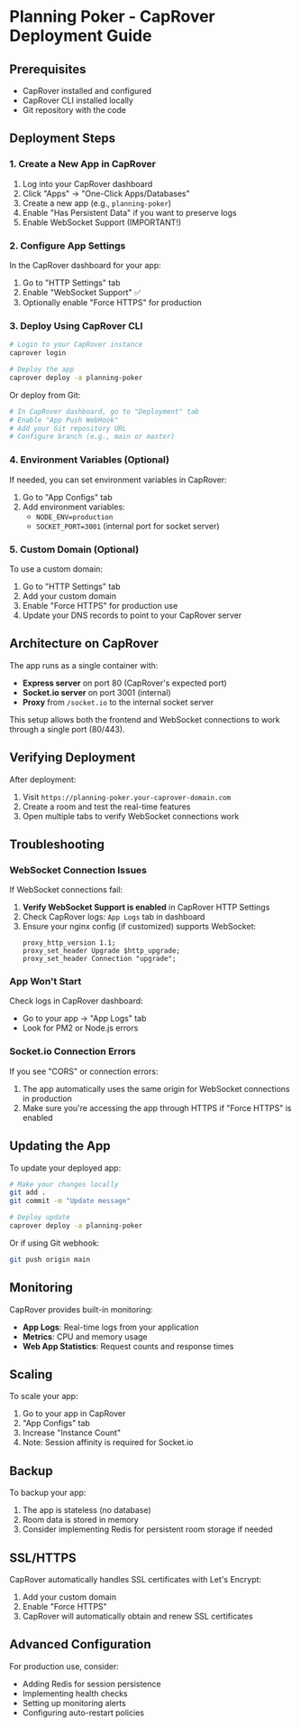 # Planning Poker - CapRover Deployment Guide

## Prerequisites

- CapRover installed and configured
- CapRover CLI installed locally
- Git repository with the code

## Deployment Steps

### 1. Create a New App in CapRover

1. Log into your CapRover dashboard
2. Click "Apps" → "One-Click Apps/Databases"
3. Create a new app (e.g., `planning-poker`)
4. Enable "Has Persistent Data" if you want to preserve logs
5. Enable WebSocket Support (IMPORTANT!)

### 2. Configure App Settings

In the CapRover dashboard for your app:

1. Go to "HTTP Settings" tab
2. Enable "WebSocket Support" ✅
3. Optionally enable "Force HTTPS" for production

### 3. Deploy Using CapRover CLI

```bash
# Login to your CapRover instance
caprover login

# Deploy the app
caprover deploy -a planning-poker
```

Or deploy from Git:

```bash
# In CapRover dashboard, go to "Deployment" tab
# Enable "App Push WebHook"
# Add your Git repository URL
# Configure branch (e.g., main or master)
```

### 4. Environment Variables (Optional)

If needed, you can set environment variables in CapRover:

1. Go to "App Configs" tab
2. Add environment variables:
   - `NODE_ENV=production`
   - `SOCKET_PORT=3001` (internal port for socket server)

### 5. Custom Domain (Optional)

To use a custom domain:

1. Go to "HTTP Settings" tab
2. Add your custom domain
3. Enable "Force HTTPS" for production use
4. Update your DNS records to point to your CapRover server

## Architecture on CapRover

The app runs as a single container with:
- **Express server** on port 80 (CapRover's expected port)
- **Socket.io server** on port 3001 (internal)
- **Proxy** from `/socket.io` to the internal socket server

This setup allows both the frontend and WebSocket connections to work through a single port (80/443).

## Verifying Deployment

After deployment:

1. Visit `https://planning-poker.your-caprover-domain.com`
2. Create a room and test the real-time features
3. Open multiple tabs to verify WebSocket connections work

## Troubleshooting

### WebSocket Connection Issues

If WebSocket connections fail:

1. **Verify WebSocket Support is enabled** in CapRover HTTP Settings
2. Check CapRover logs: `App Logs` tab in dashboard
3. Ensure your nginx config (if customized) supports WebSocket:
   ```nginx
   proxy_http_version 1.1;
   proxy_set_header Upgrade $http_upgrade;
   proxy_set_header Connection "upgrade";
   ```

### App Won't Start

Check logs in CapRover dashboard:
- Go to your app → "App Logs" tab
- Look for PM2 or Node.js errors

### Socket.io Connection Errors

If you see "CORS" or connection errors:
1. The app automatically uses the same origin for WebSocket connections in production
2. Make sure you're accessing the app through HTTPS if "Force HTTPS" is enabled

## Updating the App

To update your deployed app:

```bash
# Make your changes locally
git add .
git commit -m "Update message"

# Deploy update
caprover deploy -a planning-poker
```

Or if using Git webhook:
```bash
git push origin main
```

## Monitoring

CapRover provides built-in monitoring:
- **App Logs**: Real-time logs from your application
- **Metrics**: CPU and memory usage
- **Web App Statistics**: Request counts and response times

## Scaling

To scale your app:
1. Go to your app in CapRover
2. "App Configs" tab
3. Increase "Instance Count"
4. Note: Session affinity is required for Socket.io

## Backup

To backup your app:
1. The app is stateless (no database)
2. Room data is stored in memory
3. Consider implementing Redis for persistent room storage if needed

## SSL/HTTPS

CapRover automatically handles SSL certificates with Let's Encrypt:
1. Add your custom domain
2. Enable "Force HTTPS"
3. CapRover will automatically obtain and renew SSL certificates

## Advanced Configuration

For production use, consider:
- Adding Redis for session persistence
- Implementing health checks
- Setting up monitoring alerts
- Configuring auto-restart policies